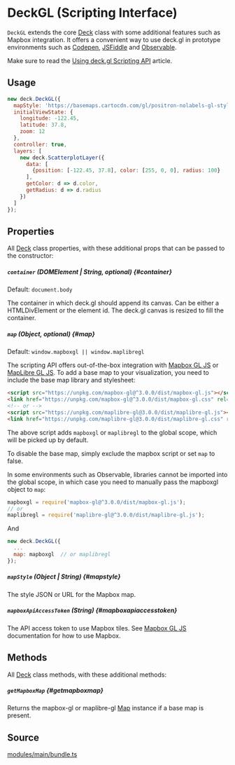 # DeckGL (Scripting Interface)

`DeckGL` extends the core [Deck](./deck.md) class with some additional features such as Mapbox integration. It offers a convenient way to use deck.gl in prototype environments such as [Codepen](https://codepen.io), [JSFiddle](https://jsfiddle.net) and [Observable](https://observablehq.com). 

Make sure to read the [Using deck.gl Scripting API](../../get-started/using-standalone.md) article.


## Usage

```js
new deck.DeckGL({
  mapStyle: 'https://basemaps.cartocdn.com/gl/positron-nolabels-gl-style/style.json',
  initialViewState: {
    longitude: -122.45,
    latitude: 37.8,
    zoom: 12
  },
  controller: true,
  layers: [
    new deck.ScatterplotLayer({
      data: [
        {position: [-122.45, 37.8], color: [255, 0, 0], radius: 100}
      ],
      getColor: d => d.color,
      getRadius: d => d.radius
    })
  ]
});
```

## Properties

All [Deck](./deck.md) class properties, with these additional props that can be passed to the constructor:

##### `container` (DOMElement | String, optional) {#container}

Default: `document.body`

The container in which deck.gl should append its canvas. Can be either a HTMLDivElement or the element id. The deck.gl canvas is resized to fill the container.

##### `map` (Object, optional) {#map}

Default: `window.mapboxgl || window.maplibregl`

The scripting API offers out-of-the-box integration with [Mapbox GL JS](https://mapbox.com) or [MapLibre GL JS](https://maplibre.org). To add a base map to your visualization, you need to include the base map library and stylesheet:

```html
<script src="https://unpkg.com/mapbox-gl@^3.0.0/dist/mapbox-gl.js"></script>
<link href="https://unpkg.com/mapbox-gl@^3.0.0/dist/mapbox-gl.css" rel="stylesheet" />
<!-- or -->
<script src="https://unpkg.com/maplibre-gl@3.0.0/dist/maplibre-gl.js"></script>
<link href="https://unpkg.com/maplibre-gl@3.0.0/dist/maplibre-gl.css" rel="stylesheet" />
```

The above script adds `mapboxgl` or `maplibregl` to the global scope, which will be picked up by default. 

To disable the base map, simply exclude the mapbox script or set `map` to false.

In some environments such as Observable, libraries cannot be imported into the global scope, in which case you need to manually pass the mapboxgl object to `map`:

```js
mapboxgl = require('mapbox-gl@^3.0.0/dist/mapbox-gl.js');
// or
maplibregl = require('maplibre-gl@^3.0.0/dist/maplibre-gl.js');
```

And

```js
new deck.DeckGL({
  ...
  map: mapboxgl  // or maplibregl
});
```

##### `mapStyle` (Object | String) {#mapstyle}

The style JSON or URL for the Mapbox map.

##### `mapboxApiAccessToken` (String) {#mapboxapiaccesstoken}

The API access token to use Mapbox tiles. See [Mapbox GL JS](https://www.mapbox.com/mapbox-gl-js/api) documentation for how to use Mapbox.


## Methods

All [Deck](./deck.md) class methods, with these additional methods:

##### `getMapboxMap` {#getmapboxmap}

Returns the mapbox-gl or maplibre-gl [Map](https://www.mapbox.com/mapbox-gl-js/api/#map) instance if a base map is present.


## Source

[modules/main/bundle.ts](https://github.com/visgl/deck.gl/blob/master/modules/main/bundle.ts)
